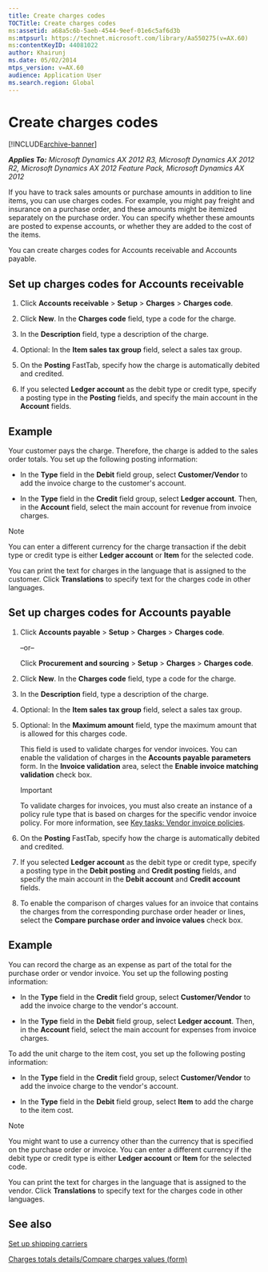 ```yaml
---
title: Create charges codes
TOCTitle: Create charges codes
ms:assetid: a68a5c6b-5aeb-4544-9eef-01e6c5af6d3b
ms:mtpsurl: https://technet.microsoft.com/library/Aa550275(v=AX.60)
ms:contentKeyID: 44081022
author: Khairunj
ms.date: 05/02/2014
mtps_version: v=AX.60
audience: Application User
ms.search.region: Global
---
```


# Create charges codes 


[!INCLUDE[archive-banner](includes/archive-banner.md)]


_**Applies To:** Microsoft Dynamics AX 2012 R3, Microsoft Dynamics AX 2012 R2, Microsoft Dynamics AX 2012 Feature Pack, Microsoft Dynamics AX 2012_

If you have to track sales amounts or purchase amounts in addition to line items, you can use charges codes. For example, you might pay freight and insurance on a purchase order, and these amounts might be itemized separately on the purchase order. You can specify whether these amounts are posted to expense accounts, or whether they are added to the cost of the items.

You can create charges codes for Accounts receivable and Accounts payable.

## Set up charges codes for Accounts receivable

1.  Click **Accounts receivable** \> **Setup** \> **Charges** \> **Charges code**.

2.  Click **New**. In the **Charges code** field, type a code for the charge.

3.  In the **Description** field, type a description of the charge.

4.  Optional: In the **Item sales tax group** field, select a sales tax group.

5.  On the **Posting** FastTab, specify how the charge is automatically debited and credited.

6.  If you selected **Ledger account** as the debit type or credit type, specify a posting type in the **Posting** fields, and specify the main account in the **Account** fields.

## Example

Your customer pays the charge. Therefore, the charge is added to the sales order totals. You set up the following posting information:

  - In the **Type** field in the **Debit** field group, select **Customer/Vendor** to add the invoice charge to the customer's account.

  - In the **Type** field in the **Credit** field group, select **Ledger account**. Then, in the **Account** field, select the main account for revenue from invoice charges.


> [!NOTE]
> <P>You can enter a different currency for the charge transaction if the debit type or credit type is either <STRONG>Ledger account</STRONG> or <STRONG>Item</STRONG> for the selected code.</P>
> <P>You can print the text for charges in the language that is assigned to the customer. Click <STRONG>Translations</STRONG> to specify text for the charges code in other languages.</P>



## Set up charges codes for Accounts payable

1.  Click **Accounts payable** \> **Setup** \> **Charges** \> **Charges code**.
    
    –or–
    
    Click **Procurement and sourcing** \> **Setup** \> **Charges** \> **Charges code**.

2.  Click **New**. In the **Charges code** field, type a code for the charge.

3.  In the **Description** field, type a description of the charge.

4.  Optional: In the **Item sales tax group** field, select a sales tax group.

5.  Optional: In the **Maximum amount** field, type the maximum amount that is allowed for this charges code.
    
    This field is used to validate charges for vendor invoices. You can enable the validation of charges in the **Accounts payable parameters** form. In the **Invoice validation** area, select the **Enable invoice matching validation** check box.
    

    > [!IMPORTANT]
    > <P>To validate charges for invoices, you must also create an instance of a policy rule type that is based on charges for the specific vendor invoice policy. For more information, see <A href="key-tasks-vendor-invoice-policies.md">Key tasks: Vendor invoice policies</A>.</P>



6.  On the **Posting** FastTab, specify how the charge is automatically debited and credited.

7.  If you selected **Ledger account** as the debit type or credit type, specify a posting type in the **Debit posting** and **Credit posting** fields, and specify the main account in the **Debit account** and **Credit account** fields.

8.  To enable the comparison of charges values for an invoice that contains the charges from the corresponding purchase order header or lines, select the **Compare purchase order and invoice values** check box.

## Example

You can record the charge as an expense as part of the total for the purchase order or vendor invoice. You set up the following posting information:

  - In the **Type** field in the **Credit** field group, select **Customer/Vendor** to add the invoice charge to the vendor's account.

  - In the **Type** field in the **Debit** field group, select **Ledger account**. Then, in the **Account** field, select the main account for expenses from invoice charges.

To add the unit charge to the item cost, you set up the following posting information:

  - In the **Type** field in the **Credit** field group, select **Customer/Vendor** to add the invoice charge to the vendor's account.

  - In the **Type** field in the **Debit** field group, select **Item** to add the charge to the item cost.


> [!NOTE]
> <P>You might want to use a currency other than the currency that is specified on the purchase order or invoice. You can enter a different currency if the debit type or credit type is either <STRONG>Ledger account</STRONG> or <STRONG>Item</STRONG> for the selected code.</P>
> <P>You can print the text for charges in the language that is assigned to the vendor. Click <STRONG>Translations</STRONG> to specify text for the charges code in other languages.</P>



## See also

[Set up shipping carriers](set-up-shipping-carriers.md)

[Charges totals details/Compare charges values (form)](https://technet.microsoft.com/library/hh242731\(v=ax.60\))

  


